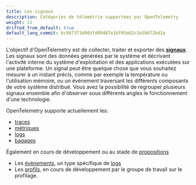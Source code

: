 ```yaml
---
title: Les signaux
description: Catégories de télémétrie supportées par OpenTelemetry
weight: 11
drifted_from_default: true
default_lang_commit: bc9473716003fd99487e16f95dd2c3a5b072bd2a
---
```


L'objectif d'OpenTelemetry est de collecter, traiter et exporter des
**[signaux][signals]**. Les signaux sont des données générées par le système et
décrivant l'activité interne du système d'exploitation et des applications
exécutées sur une plateforme. Un signal peut être quelque chose que vous
souhaitez mesurer à un instant précis, comme par exemple la température ou
l'utilisation mémoire, ou un événement traversant les différents composants de
votre système distribué. Vous avez la possibilité de regrouper plusieurs signaux
ensemble afin d'observer sous différents angles le fonctionnement d'une
technologie.

OpenTelemetry supporte actuellement les:
- [traces](traces)
- [métriques](metrics)
- [logs](logs)
- [bagages](baggage)

Également en cours de développement ou au stade de [propositions]

- Les [évènements], un type spécifique de [logs](logs)
- Les [profils], en cours de développement par le groupe de travail sur le profilage.

[évènements]: /docs/specs/otel/logs/data-model/#events
[Profils]:
  https://github.com/open-telemetry/opentelemetry-specification/blob/main/oteps/profiles/0212-profiling-vision.md
[propositions]:
  https://github.com/open-telemetry/opentelemetry-specification/tree/main/oteps/#readme
[signals]: /docs/specs/otel/glossary/#signals